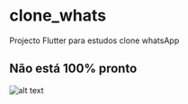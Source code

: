 # clone_whats

Projecto Flutter para estudos clone whatsApp

## Não está 100% pronto
![alt text](app1.jpg)
